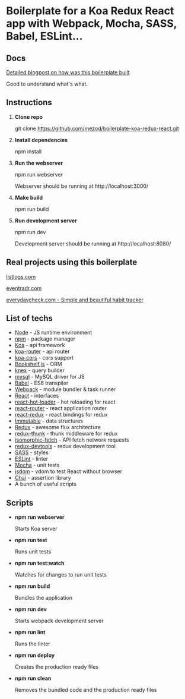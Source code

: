 # Boilerplate for a Koa Redux React app with Webpack, Mocha, SASS, Babel, ESLint...

## Docs

[Detailed blogpost on how was this boilerplate built](http://blog.joanboixados.com/building-a-boilerplate-for-a-koa-redux-react-application-including-webpack-mocha-and-sass/)

Good to understand what's what.

## Instructions

1. **Clone repo**

    git clone https://github.com/mezod/boilerplate-koa-redux-react.git

2. **Install dependencies**

    npm install

3. **Run the webserver**

    npm run webserver

    Webserver should be running at http://localhost:3000/

4. **Make build**

   npm run build

5. **Run development server**

   npm run dev

   Development server should be running at http://localhost:8080/

## Real projects using this boilerplate

[listlogs.com](http://www.listlogs.com)

[eventradr.com](http://eventradr.com)

[everydaycheck.com - Simple and beautiful habit tracker](http://everydaycheck.com)

## List of techs

- [Node](https://nodejs.org/en/) - JS runtime environment
- [npm](https://www.npmjs.com/) - package manager
- [Koa](http://koajs.com/) - api framework
- [koa-router](https://github.com/alexmingoia/koa-router) - api router
- [koa-cors](https://github.com/koajs/cors) - cors support
- [Bookshelf.js](http://bookshelfjs.org/) - ORM
- [knex](http://knexjs.org/) - query builder
- [mysql](https://github.com/felixge/node-mysql) - MySQL driver for JS
- [Babel](https://babeljs.io/) - ES6 transpiler
- [Webpack](https://webpack.github.io/) - module bundler & task runner
- [React](https://facebook.github.io/react/) - interfaces
- [react-hot-loader](https://github.com/gaearon/react-hot-loader) - hot reloading for react
- [react-router](https://github.com/rackt/react-router) - react application router
- [react-redux](https://github.com/rackt/react-redux) - react bindings for redux
- [Immutable](https://github.com/facebook/immutable-js) - data structures
- [Redux](https://github.com/rackt/redux) - awesome flux architecture
- [redux-thunk](https://github.com/gaearon/redux-thunk) - thunk middleware for redux
- [isomorphic-fetch](https://github.com/matthew-andrews/isomorphic-fetch) - API fetch network requests
- [redux-devtools](https://github.com/gaearon/redux-devtools) - redux development tool
- [SASS](http://sass-lang.com/) - styles
- [ESLint](http://eslint.org/) - linter
- [Mocha](http://mochajs.org/) - unit tests
- [jsdom](https://github.com/tmpvar/jsdom) - vdom to test React without browser
- [Chai](http://chaijs.com/) - assertion library
- A bunch of useful scripts

## Scripts
- **npm run webserver**

     Starts Koa server

- **npm run test**

     Runs unit tests

- **npm run test:watch**

     Watches for changes to run unit tests

- **npm run build**

     Bundles the application

- **npm run dev**

     Starts webpack development server

- **npm run lint**

     Runs the linter

- **npm run deploy**

     Creates the production ready files

- **npm run clean**

    Removes the bundled code and the production ready files

